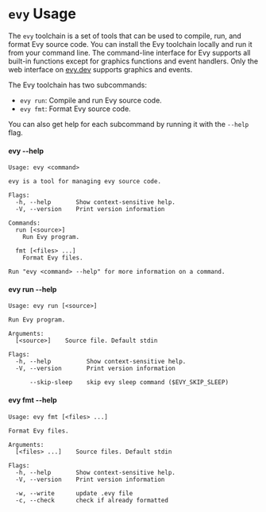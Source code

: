 # `evy` Usage

The `evy` toolchain is a set of tools that can be used to compile, run,
and format Evy source code. You can install the Evy toolchain locally
and run it from your command line. The command-line interface for Evy
supports all built-in functions except for graphics functions and event
handlers. Only the web interface on [evy.dev] supports graphics and
events.

The Evy toolchain has two subcommands:

- `evy run`: Compile and run Evy source code.
- `evy fmt`: Format Evy source code.

You can also get help for each subcommand by running it with the
`--help` flag.

[evy.dev]: https://evy.dev

#### evy --help

<!-- gen:evy --help -->

    Usage: evy <command>

    evy is a tool for managing evy source code.

    Flags:
      -h, --help       Show context-sensitive help.
      -V, --version    Print version information

    Commands:
      run [<source>]
        Run Evy program.

      fmt [<files> ...]
        Format Evy files.

    Run "evy <command> --help" for more information on a command.

<!-- genend -->

#### evy run --help

<!-- gen:evy run --help -->

    Usage: evy run [<source>]

    Run Evy program.

    Arguments:
      [<source>]    Source file. Default stdin

    Flags:
      -h, --help          Show context-sensitive help.
      -V, --version       Print version information

          --skip-sleep    skip evy sleep command ($EVY_SKIP_SLEEP)

<!-- genend -->

#### evy fmt --help

<!-- gen:evy fmt --help -->

    Usage: evy fmt [<files> ...]

    Format Evy files.

    Arguments:
      [<files> ...]    Source files. Default stdin

    Flags:
      -h, --help       Show context-sensitive help.
      -V, --version    Print version information

      -w, --write      update .evy file
      -c, --check      check if already formatted

<!-- genend -->
